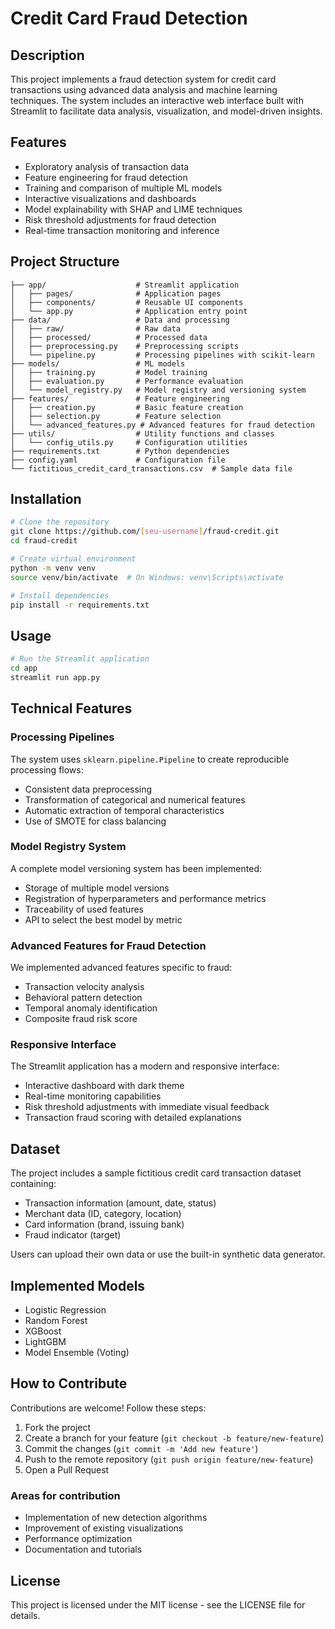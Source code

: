 # Credit Card Fraud Detection

## Description
This project implements a fraud detection system for credit card transactions using advanced data analysis and machine learning techniques. The system includes an interactive web interface built with Streamlit to facilitate data analysis, visualization, and model-driven insights.

## Features
- Exploratory analysis of transaction data
- Feature engineering for fraud detection
- Training and comparison of multiple ML models
- Interactive visualizations and dashboards
- Model explainability with SHAP and LIME techniques
- Risk threshold adjustments for fraud detection
- Real-time transaction monitoring and inference

## Project Structure
```
├── app/                    # Streamlit application
│   ├── pages/              # Application pages
│   ├── components/         # Reusable UI components
│   └── app.py              # Application entry point
├── data/                   # Data and processing
│   ├── raw/                # Raw data
│   ├── processed/          # Processed data
│   ├── preprocessing.py    # Preprocessing scripts
│   └── pipeline.py         # Processing pipelines with scikit-learn
├── models/                 # ML models
│   ├── training.py         # Model training
│   ├── evaluation.py       # Performance evaluation
│   └── model_registry.py   # Model registry and versioning system
├── features/               # Feature engineering
│   ├── creation.py         # Basic feature creation
│   ├── selection.py        # Feature selection
│   └── advanced_features.py # Advanced features for fraud detection
├── utils/                  # Utility functions and classes
│   └── config_utils.py     # Configuration utilities
├── requirements.txt        # Python dependencies
├── config.yaml             # Configuration file
└── fictitious_credit_card_transactions.csv  # Sample data file
```

## Installation
```bash
# Clone the repository
git clone https://github.com/[seu-username]/fraud-credit.git
cd fraud-credit

# Create virtual environment
python -m venv venv
source venv/bin/activate  # On Windows: venv\Scripts\activate

# Install dependencies
pip install -r requirements.txt
```

## Usage
```bash
# Run the Streamlit application
cd app
streamlit run app.py
```

## Technical Features

### Processing Pipelines
The system uses `sklearn.pipeline.Pipeline` to create reproducible processing flows:
- Consistent data preprocessing
- Transformation of categorical and numerical features
- Automatic extraction of temporal characteristics
- Use of SMOTE for class balancing

### Model Registry System
A complete model versioning system has been implemented:
- Storage of multiple model versions
- Registration of hyperparameters and performance metrics
- Traceability of used features
- API to select the best model by metric

### Advanced Features for Fraud Detection
We implemented advanced features specific to fraud:
- Transaction velocity analysis
- Behavioral pattern detection
- Temporal anomaly identification
- Composite fraud risk score

### Responsive Interface
The Streamlit application has a modern and responsive interface:
- Interactive dashboard with dark theme
- Real-time monitoring capabilities
- Risk threshold adjustments with immediate visual feedback
- Transaction fraud scoring with detailed explanations

## Dataset
The project includes a sample fictitious credit card transaction dataset containing:
- Transaction information (amount, date, status)
- Merchant data (ID, category, location)
- Card information (brand, issuing bank)
- Fraud indicator (target)

Users can upload their own data or use the built-in synthetic data generator.

## Implemented Models
- Logistic Regression
- Random Forest
- XGBoost
- LightGBM
- Model Ensemble (Voting)

## How to Contribute
Contributions are welcome! Follow these steps:

1. Fork the project
2. Create a branch for your feature (`git checkout -b feature/new-feature`)
3. Commit the changes (`git commit -m 'Add new feature'`)
4. Push to the remote repository (`git push origin feature/new-feature`)
5. Open a Pull Request

### Areas for contribution
- Implementation of new detection algorithms
- Improvement of existing visualizations
- Performance optimization
- Documentation and tutorials

## License
This project is licensed under the MIT license - see the LICENSE file for details.
